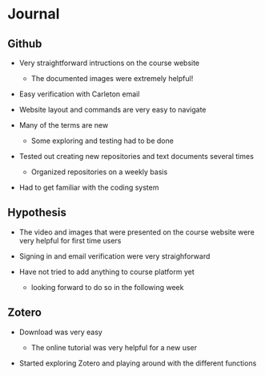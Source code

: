 # Journal

## Github

- Very straightforward intructions on the course website
  - The documented images were extremely helpful!

- Easy verification with Carleton email

- Website layout and commands are very easy to navigate

- Many of the terms are new
  - Some exploring and testing had to be done

- Tested out creating new repositories and text documents several times
  - Organized repositories on a weekly basis

- Had to get familiar with the coding system

## Hypothesis

- The video and images that were presented on the course website were very helpful for first time users

- Signing in and email verification were very straighforward

- Have not tried to add anything to course platform yet
  - looking forward to do so in the following week
  
## Zotero

- Download was very easy
  - The online tutorial was very helpful for a new user

- Started exploring Zotero and playing around with the different functions
